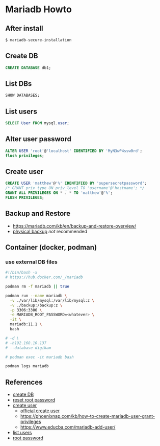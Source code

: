 # Mariadb Howto

## After install

```bash
$ mariadb-secure-installation 
```

## Create DB

```sql
CREATE DATABASE db1;
```

## List DBs

```sql
SHOW DATABASES;
```

## List users

```sql
SELECT User FROM mysql.user;
```

## Alter user password

```sql
ALTER USER 'root'@'localhost' IDENTIFIED BY 'MyN3wP4ssw0rd';
flush privileges;
```

## Create user

```sql
CREATE USER 'matthew'@'%' IDENTIFIED BY 'supersecretpassword';
/* GRANT priv_type ON priv_level TO 'username'@'hostname'; */
GRANT ALL PRIVILEGES ON * . * TO 'matthew'@'%';
FLUSH PRIVILEGES;
```

## Backup and Restore

* https://mariadb.com/kb/en/backup-and-restore-overview/
* [physical backup](https://mariadb.com/kb/en/full-backup-and-restore-with-mariabackup/) _not_ recommended

## Container (docker, podman)

### use external DB files

```bash
#!/bin/bash -x
# https://hub.docker.com/_/mariadb

podman rm -f mariadb || true

podman run --name mariadb \
  -v ./var/lib/mysql:/var/lib/mysql:z \
  -v ./backup:/backup:z \
  -p 3306:3306 \
  -e MARIADB_ROOT_PASSWORD=<whatever> \
  -it \
  mariadb:11.1 \
  bash

# -d \
# -h192.168.10.137
# --database digikam

# podman exec -it mariadb bash

podman logs mariadb

```

## References

* [create DB](https://mariadb.com/kb/en/create-database/)
* [reset root password](https://www.digitalocean.com/community/tutorials/how-to-reset-your-mysql-or-mariadb-root-password)
* [create user](https://www.beekeeperstudio.io/blog/how-to-create-a-user-in-mariadb)
  + [official create user](https://mariadb.com/kb/en/create-user/)
  + https://phoenixnap.com/kb/how-to-create-mariadb-user-grant-privileges
  + https://www.educba.com/mariadb-add-user/
* [list users](https://www.cyberciti.biz/faq/how-to-show-list-users-in-a-mysql-mariadb-database/)
* [root password](https://www.ibm.com/docs/en/spectrum-lsf-rtm/10.2.0?topic=ssl-configuring-default-root-password-mysqlmariadb)

```bash
```

```sql
```

```sql
```

```sql
```

```sql
```

```bash
```

```bash
```

```bash
```

```bash
```

```bash
```

